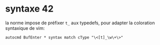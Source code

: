 <!-- TITLE: Vim -->
<!-- SUBTITLE: A quick summary of Vim -->

# syntaxe 42
la norme impose de préfixer `t_` aux typedefs, pour adapter la coloration syntaxique de vim:

```
autocmd BufEnter * syntax match cType "\<[t]_\w\+\>"
```